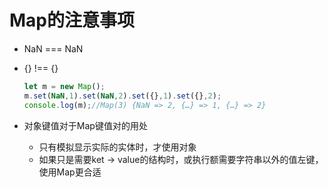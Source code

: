 # Map的注意事项

* NaN === NaN

* {} !== {}

  ```js
  let m = new Map();
  m.set(NaN,1).set(NaN,2).set({},1).set({},2);
  console.log(m);//Map(3) {NaN => 2, {…} => 1, {…} => 2}
  ```

* 对象键值对于Map键值对的用处
  * 只有模拟显示实际的实体时，才使用对象
  * 如果只是需要ket -> value的结构时，或执行额需要字符串以外的值左键，使用Map更合适